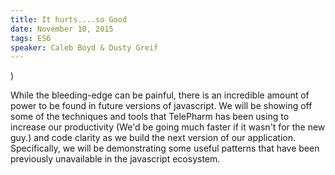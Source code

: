 ```yaml
---
title: It hurts....so Good
date: November 10, 2015
tags: ES6
speaker: Caleb Boyd & Dusty Greif
---
```


)

While the bleeding-edge can be painful, there is an incredible amount of power to be found
in future versions of javascript.  We will be showing off some of the techniques and tools
that TelePharm has been using to increase our productivity (We'd be going much faster if it wasn't for the new guy.) and code clarity as we build the next version of our application. Specifically, we will be
demonstrating some useful patterns that have been previously unavailable in the javascript ecosystem.

